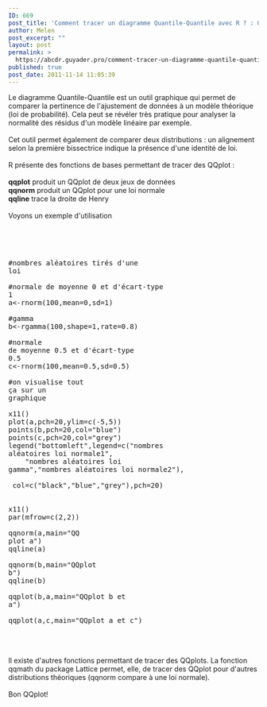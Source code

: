 ```yaml
---
ID: 669
post_title: 'Comment tracer un diagramme Quantile-Quantile avec R ? : QQ-plot'
author: Melen
post_excerpt: ""
layout: post
permalink: >
  https://abcdr.guyader.pro/comment-tracer-un-diagramme-quantile-quantile-avec-r-qq-plot/
published: true
post_date: 2011-11-14 11:05:39
---
```

Le diagramme Quantile-Quantile est un outil graphique qui permet de comparer la pertinence de l'ajustement de données à un modèle théorique (loi de probabilité). Cela peut se révéler très pratique pour analyser la normalité des résidus d'un modèle linéaire par exemple.<br /><br />Cet outil permet également de comparer deux distributions : un alignement selon la première bissectrice indique la présence d'une identité de loi.<br /><br />R présente des fonctions de bases permettant de tracer des QQplot :<br /><br /><strong>qqplot</strong> produit un QQplot de deux jeux de données<br /><strong>qqnorm</strong> produit un QQplot pour une loi normale<br /><strong>qqline</strong> trace la droite de Henry<br /><br />Voyons un exemple d'utilisation<br /><br /> <pre lang='rsplus'><br /><br /> <br />#nombres aléatoires tirés d'une loi<br /><br />#normale de moyenne 0 et d'écart-type 1<br />a&lt;-rnorm(100,mean=0,sd=1)<br /><br />#gamma<br />b&lt;-rgamma(100,shape=1,rate=0.8)<br /><br />#normale de moyenne 0.5 et d'écart-type 0.5<br />c&lt;-rnorm(100,mean=0.5,sd=0.5)<br /><br />#on visualise tout ça sur un graphique<br /><br />x11()<br />plot(a,pch=20,ylim=c(-5,5))<br />points(b,pch=20,col="blue")<br />points(c,pch=20,col="grey")<br />legend("bottomleft",legend=c("nombres aléatoires loi normale1",<br />    "nombres aléatoires loi gamma","nombres aléatoires loi normale2"),<br />    col=c("black","blue","grey"),pch=20)<br /><br /><br />x11()<br />par(mfrow=c(2,2))<br /><br />qqnorm(a,main="QQ plot a")<br />qqline(a)<br /><br />qqnorm(b,main="QQplot b")<br />qqline(b)<br /><br />qqplot(b,a,main="QQplot b et a")<br /><br />qqplot(a,c,main="QQplot a et c") <br /><br /></pre> <br /><br />Il existe d'autres fonctions permettant de tracer des QQplots. La fonction qqmath du package Lattice permet, elle, de tracer des QQplot pour d'autres distributions théoriques (qqnorm compare à une loi normale).<br /><br />Bon QQplot!